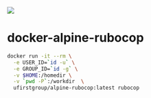 [![](https://images.microbadger.com/badges/image/ufirstgroup/alpine-rubocop.svg)](https://microbadger.com/images/ufirstgroup/alpine-rubocop "Get your own image badge on microbadger.com")

# docker-alpine-rubocop

```bash
docker run -it --rm \
  -e USER_ID=`id -u` \
  -e GROUP_ID=`id -g` \
  -v $HOME:/homedir \
  -v `pwd -P`:/workdir  \
  ufirstgroup/alpine-rubocop:latest rubocop
```
